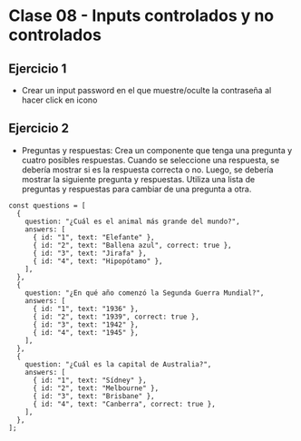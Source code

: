 # Clase 08 - Inputs controlados y no controlados

## Ejercicio 1

- Crear un input password en el que muestre/oculte la contraseña al hacer click en icono

## Ejercicio 2

- Preguntas y respuestas: Crea un componente que tenga una pregunta y cuatro posibles respuestas. Cuando se seleccione una respuesta, se debería mostrar si es la respuesta correcta o no. Luego, se debería mostrar la siguiente pregunta y respuestas. Utiliza una lista de preguntas y respuestas para cambiar de una pregunta a otra.

```
const questions = [
  {
    question: "¿Cuál es el animal más grande del mundo?",
    answers: [
      { id: "1", text: "Elefante" },
      { id: "2", text: "Ballena azul", correct: true },
      { id: "3", text: "Jirafa" },
      { id: "4", text: "Hipopótamo" },
    ],
  },
  {
    question: "¿En qué año comenzó la Segunda Guerra Mundial?",
    answers: [
      { id: "1", text: "1936" },
      { id: "2", text: "1939", correct: true },
      { id: "3", text: "1942" },
      { id: "4", text: "1945" },
    ],
  },
  {
    question: "¿Cuál es la capital de Australia?",
    answers: [
      { id: "1", text: "Sídney" },
      { id: "2", text: "Melbourne" },
      { id: "3", text: "Brisbane" },
      { id: "4", text: "Canberra", correct: true },
    ],
  },
];

```
